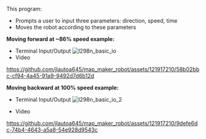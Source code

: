 This program: 
- Prompts a user to input three parameters: direction, speed, time
- Moves the robot according to these parameters

**Moving forward at ~86% speed example:**
- Terminal Input/Output 
![l298n_basic_io](https://github.com/jlautoa645/map_maker_robot/assets/121917210/8f55a0e1-242c-496a-ab93-25e21a434c2f)
- Video
  
https://github.com/jlautoa645/map_maker_robot/assets/121917210/58b02bbc-cf94-4a45-91a9-9492d7d6b12d





**Moving backward at 100% speed example:**
- Terminal Input/Output 
![l298n_basic_io_2](https://github.com/jlautoa645/map_maker_robot/assets/121917210/97998114-3c26-4162-ab15-d858410fbb3e)

- Video
  
https://github.com/jlautoa645/map_maker_robot/assets/121917210/9defe6dc-74b4-4643-a5a8-54e928d9543c



